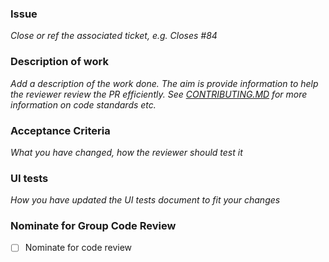 ### Issue

*Close or ref the associated ticket, e.g. Closes #84*

### Description of work

*Add a description of the work done. The aim is provide information to help the reviewer review the PR efficiently.
See [CONTRIBUTING.MD](CONTRIBUTING.MD) for more information on code standards etc.*

### Acceptance Criteria 

*What you have changed, how the reviewer should test it*

### UI tests

*How you have updated the UI tests document to fit your changes*

### Nominate for Group Code Review

- [ ] Nominate for code review 
